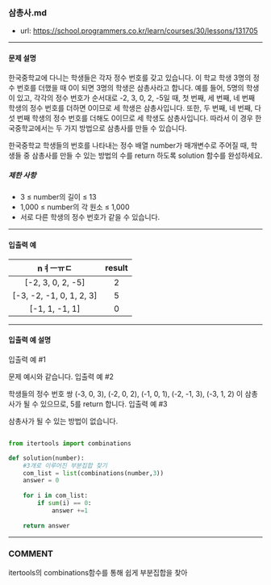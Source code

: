 ### 삼총사.md

 - url: https://school.programmers.co.kr/learn/courses/30/lessons/131705
 
 --------
 
#### 문제 설명
한국중학교에 다니는 학생들은 각자 정수 번호를 갖고 있습니다. 이 학교 학생 3명의 정수 번호를 더했을 때 0이 되면 3명의 학생은 삼총사라고 합니다. 예를 들어, 5명의 학생이 있고, 각각의 정수 번호가 순서대로 -2, 3, 0, 2, -5일 때, 첫 번째, 세 번째, 네 번째 학생의 정수 번호를 더하면 0이므로 세 학생은 삼총사입니다. 또한, 두 번째, 네 번째, 다섯 번째 학생의 정수 번호를 더해도 0이므로 세 학생도 삼총사입니다. 따라서 이 경우 한국중학교에서는 두 가지 방법으로 삼총사를 만들 수 있습니다.

한국중학교 학생들의 번호를 나타내는 정수 배열 number가 매개변수로 주어질 때, 학생들 중 삼총사를 만들 수 있는 방법의 수를 return 하도록 solution 함수를 완성하세요.



##### 제한 사항
 - 3 ≤ number의 길이 ≤ 13
 - 1,000 ≤ number의 각 원소 ≤ 1,000
 - 서로 다른 학생의 정수 번호가 같을 수 있습니다.
 
--------
 
#### 입출력 예
|nㅕㅡㅠㄷ|result|
|:---:|:---:|
|[-2, 3, 0, 2, -5]|2|
|[-3, -2, -1, 0, 1, 2, 3]|5|
|[-1, 1, -1, 1]|0|
 
--------

#### 입출력 예 설명
입출력 예 #1

문제 예시와 같습니다.
입출력 예 #2

학생들의 정수 번호 쌍 (-3, 0, 3), (-2, 0, 2), (-1, 0, 1), (-2, -1, 3), (-3, 1, 2) 이 삼총사가 될 수 있으므로, 5를 return 합니다.
입출력 예 #3

삼총사가 될 수 있는 방법이 없습니다.

```python

from itertools import combinations

def solution(number):
    #3개로 이루어진 부분집합 찾기
    com_list = list(combinations(number,3))
    answer = 0
    
    for i in com_list:
        if sum(i) == 0:
            answer +=1  
    
    return answer

```

------
### COMMENT
itertools의 combinations함수를 통해 쉽게 부분집합을 찾아 

